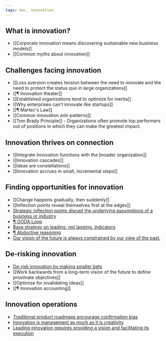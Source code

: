 ```yaml
---
tags: moc, innovation
---
```


## What is innovation?

-   [[Corporate innovation means discovering sustainable new business models]]
-   [[Common myths about innovation]]

## Challenges facing innovation

-   [[Loss aversion creates tension between the need to innovate and the need to protect the status quo in large organizations]]
-   [[¶ Innovation theater]]
-   [[Established organizations tend to optimize for inertia]]
-   [[Why enterprises can't innovate like startups]]
-   [[¶ Martec's Law]]
-   [[Common innovation anti-patterns]]
-   [[Tom Brady Principle]] - Organizations often promote top performers out of positions in which they can make the greatest impact.

## Innovation thrives on connection

-   [[Integrate innovation functions with the broader organization]]
-   [[Innovation cascades]]
-   [[Ideas are constellations]]
-   [[Innovation accrues in small, incremental steps]]

## Finding opportunities for innovation

-   [[Change happens gradually, then suddenly]]
-   [[Inflection points reveal themselves first at the edges]]
-   [Strategic inflection points disrupt the underlying assumptions of a business or industry](https://publish.obsidian.md/mobydiction/notes/Strategic+inflection+points+disrupt+the+underlying+assumptions+of+a+business+or+industry)
-   [¶ OODA Loop](https://publish.obsidian.md/mobydiction/notes/%C2%B6+OODA+Loop)
-   [Base strategy on leading, not lagging, indicators](https://publish.obsidian.md/mobydiction/notes/Base+strategy+on+leading%2C+not+lagging%2C+indicators)
-   [¶ Abductive reasoning](https://publish.obsidian.md/mobydiction/notes/%C2%B6+Abductive+reasoning)
-   [Our vision of the future is always constrained by our view of the past.](https://publish.obsidian.md/mobydiction/notes/Our+vision+of+the+future+is+always+constrained+by+our+view+of+the+past.)

## De-risking innovation

-   [De-risk innovation by making smaller bets](https://publish.obsidian.md/mobydiction/notes/De-risk+innovation+by+making+smaller+bets)
-   [[Work backwards from a long-term vision of the future to define proximate objectives]]
-   [[Optimize for invalidating ideas]]
-   [[¶ Innovation accounting]]

## Innovation operations

-   [Traditional product roadmaps encourage confirmation bias](https://publish.obsidian.md/mobydiction/notes/Traditional+product+roadmaps+encourage+confirmation+bias)
-   [Innovation is management as much as it is creativity](https://publish.obsidian.md/mobydiction/notes/Innovation+is+management+as+much+as+it+is+creativity)
-   [Leading innovation requires providing a vision and facilitating its execution](https://publish.obsidian.md/mobydiction/notes/Leading+innovation+requires+providing+a+vision+and+facilitating+its+execution)